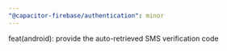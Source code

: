 ```yaml
---
"@capacitor-firebase/authentication": minor
---
```


feat(android): provide the auto-retrieved SMS verification code
